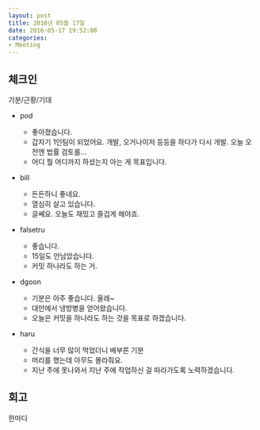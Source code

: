 ```yaml
---
layout: post
title: 2016년 05월 17일
date: 2016-05-17 19:52:00
categories:
- Meeting
---
```


## 체크인

기분/근황/기대

* pod
  * 좋아졌습니다.
  * 갑자기 1인팀이 되었어요. 개발, 오거나이저 등등을 하다가 다시 개발. 오늘 오전엔 법률 검토를...
  * 어디 뭘 어디까지 하셨는지 아는 게 목표입니다.

* bill
  * 든든하니 좋네요.
  * 열심히 살고 있습니다.
  * 글쎄요. 오늘도 재밌고 즐겁게 해야죠.

* falsetru
  * 좋습니다.
  * 15일도 안남았습니다.
  * 커밋 하나라도 하는 거.

* dgoon
  * 기분은 아주 좋습니다. 올레~
  * 대만에서 냉방병을 얻어왔습니다.
  * 오늘은 커밋을 하나라도 하는 것을 목표로 하겠습니다.

* haru
  * 간식을 너무 많이 먹었더니 배부른 기분
  * 머리를 했는데 아무도 몰라줘요.
  * 지난 주에 못나와서 지난 주에 작업하신 걸 따라가도록 노력하겠습니다.

## 회고

한마디
